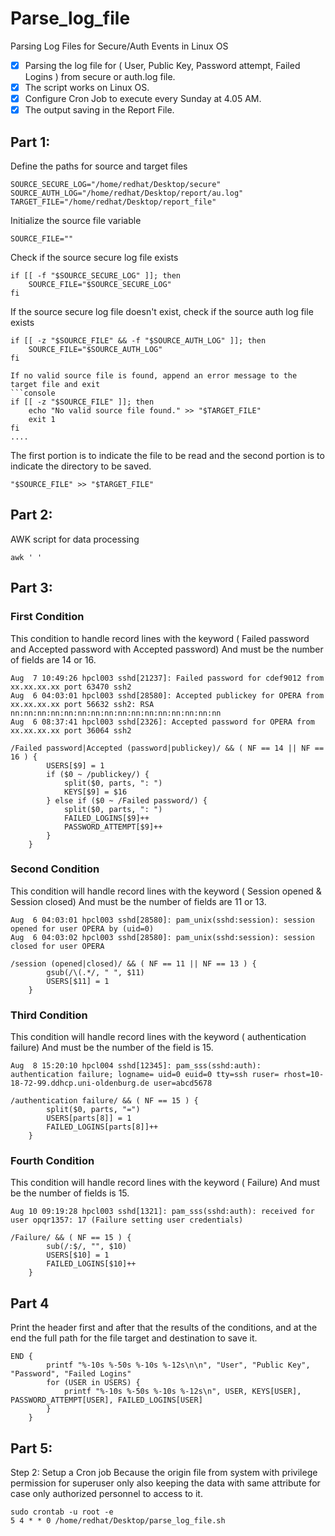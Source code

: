 # Parse_log_file
Parsing Log Files for Secure/Auth Events in Linux OS

- [X] Parsing the log file for ( User, Public Key, Password attempt, Failed Logins ) from secure or auth.log file.
- [X] The script works on Linux OS.
- [X] Configure Cron Job to execute every Sunday at 4.05 AM.
- [X] The output saving in the Report File.

## Part 1:
Define the paths for source and target files
```console
SOURCE_SECURE_LOG="/home/redhat/Desktop/secure"
SOURCE_AUTH_LOG="/home/redhat/Desktop/report/au.log"
TARGET_FILE="/home/redhat/Desktop/report_file"
```
Initialize the source file variable
```console
SOURCE_FILE=""
```
Check if the source secure log file exists
```console
if [[ -f "$SOURCE_SECURE_LOG" ]]; then
    SOURCE_FILE="$SOURCE_SECURE_LOG"
fi
```
If the source secure log file doesn't exist, check if the source auth log file exists
```console
if [[ -z "$SOURCE_FILE" && -f "$SOURCE_AUTH_LOG" ]]; then
    SOURCE_FILE="$SOURCE_AUTH_LOG"
fi

If no valid source file is found, append an error message to the target file and exit
```console
if [[ -z "$SOURCE_FILE" ]]; then
    echo "No valid source file found." >> "$TARGET_FILE"
    exit 1
fi
....
```
The first portion is to indicate the file to be read and the second portion is to indicate the directory to be saved.
```console
"$SOURCE_FILE" >> "$TARGET_FILE"
```
## Part 2:
AWK script for data processing
```console
awk ' '
```
## Part 3:
### First Condition
This condition to handle record lines with the keyword ( Failed password and
Accepted password with Accepted password) And must be the number of 
fields are 14 or 16.
```console
Aug  7 10:49:26 hpcl003 sshd[21237]: Failed password for cdef9012 from xx.xx.xx.xx port 63470 ssh2
Aug  6 04:03:01 hpcl003 sshd[28580]: Accepted publickey for OPERA from xx.xx.xx.xx port 56632 ssh2: RSA nn:nn:nn:nn:nn:nn:nn:nn:nn:nn:nn:nn:nn:nn:nn:nn
Aug  6 08:37:41 hpcl003 sshd[2326]: Accepted password for OPERA from xx.xx.xx.xx port 36064 ssh2 
```
```console
/Failed password|Accepted (password|publickey)/ && ( NF == 14 || NF == 16 ) {
        USERS[$9] = 1
        if ($0 ~ /publickey/) {
            split($0, parts, ": ")
            KEYS[$9] = $16
        } else if ($0 ~ /Failed password/) {
            split($0, parts, ": ")
            FAILED_LOGINS[$9]++
            PASSWORD_ATTEMPT[$9]++
        }
    }
```
### Second Condition
This condition will handle record lines with the keyword ( Session opened & Session 
closed) And must be the number of fields are 11 or 13.
```console
Aug  6 04:03:01 hpcl003 sshd[28580]: pam_unix(sshd:session): session opened for user OPERA by (uid=0)
Aug  6 04:03:02 hpcl003 sshd[28580]: pam_unix(sshd:session): session closed for user OPERA
```
```console
/session (opened|closed)/ && ( NF == 11 || NF == 13 ) {
        gsub(/\(.*/, " ", $11)
        USERS[$11] = 1
    }
```
### Third Condition
This condition will handle record lines with the keyword ( authentication failure) And 
must be the number of the field is 15.
```console
Aug  8 15:20:10 hpcl004 sshd[12345]: pam_sss(sshd:auth): authentication failure; logname= uid=0 euid=0 tty=ssh ruser= rhost=10-18-72-99.ddhcp.uni-oldenburg.de user=abcd5678
```
```console
/authentication failure/ && ( NF == 15 ) {
        split($0, parts, "=")
        USERS[parts[8]] = 1
        FAILED_LOGINS[parts[8]]++
    }
```
### Fourth Condition    
This condition will handle record lines with the keyword ( Failure) And must be the
number of fields is 15.
```console
Aug 10 09:19:28 hpcl003 sshd[1321]: pam_sss(sshd:auth): received for user opqr1357: 17 (Failure setting user credentials)
```
```console
/Failure/ && ( NF == 15 ) {
        sub(/:$/, "", $10)
        USERS[$10] = 1
        FAILED_LOGINS[$10]++
    }
```
## Part 4
Print the header first and after that the results of the conditions, and at the end the full
path for the file target and destination to save it.
```console
END {
        printf "%-10s %-50s %-10s %-12s\n\n", "User", "Public Key", "Password", "Failed Logins"
        for (USER in USERS) {
            printf "%-10s %-50s %-10s %-12s\n", USER, KEYS[USER], PASSWORD_ATTEMPT[USER], FAILED_LOGINS[USER]
        }
    }
```
## Part 5:
Step 2: Setup a Cron job
Because the origin file from system with privilege permission for superuser only also keeping the data
with same attribute for case only authorized personnel to access to it.
```console
sudo crontab -u root -e
5 4 * * 0 /home/redhat/Desktop/parse_log_file.sh
```

